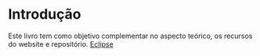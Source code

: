 # Introdução

Este livro tem como objetivo complementar no aspecto teórico, os recursos do website e repositório.
[Eclipse](eclipse.rm)